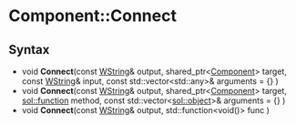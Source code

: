 # Component::Connect

## Syntax

- void **Connect**(const [WString](WString.md)& output, shared_ptr<[Component](Component.md)\> target, const [WString](WString.md)& input, const std::vector\<std::any\>& arguments = {} )
- void **Connect**(const [WString](WString.md)& output, shared_ptr<[Component](Component.md)\> target, [sol::function](https://sol2.readthedocs.io/en/latest/api/function.html) method, const std::vector\<[sol::object](https://sol2.readthedocs.io/en/latest/api/object.html)\>& arguments = {} )
- void **Connect**(const [WString](WString.md)& output, std::function<void()> func )
